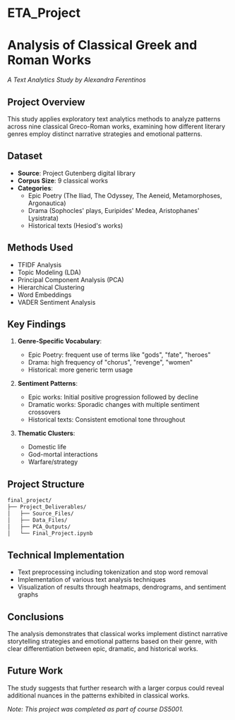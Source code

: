 # ETA_Project

# Analysis of Classical Greek and Roman Works
*A Text Analytics Study by Alexandra Ferentinos*

## Project Overview
This study applies exploratory text analytics methods to analyze patterns across nine classical Greco-Roman works, examining how different literary genres employ distinct narrative strategies and emotional patterns.

## Dataset
- **Source**: Project Gutenberg digital library
- **Corpus Size**: 9 classical works
- **Categories**:
  - Epic Poetry (The Iliad, The Odyssey, The Aeneid, Metamorphoses, Argonautica)
  - Drama (Sophocles' plays, Euripides' Medea, Aristophanes' Lysistrata)
  - Historical texts (Hesiod's works)

## Methods Used
- TFIDF Analysis
- Topic Modeling (LDA)
- Principal Component Analysis (PCA)
- Hierarchical Clustering
- Word Embeddings
- VADER Sentiment Analysis

## Key Findings
1. **Genre-Specific Vocabulary**:
   - Epic Poetry: frequent use of terms like "gods", "fate", "heroes"
   - Drama: high frequency of "chorus", "revenge", "women"
   - Historical: more generic term usage

2. **Sentiment Patterns**:
   - Epic works: Initial positive progression followed by decline
   - Dramatic works: Sporadic changes with multiple sentiment crossovers
   - Historical texts: Consistent emotional tone throughout

3. **Thematic Clusters**:
   - Domestic life
   - God-mortal interactions
   - Warfare/strategy

## Project Structure

```bash
final_project/
├── Project_Deliverables/
│   ├── Source_Files/
│   ├── Data_Files/
│   ├── PCA_Outputs/
│   └── Final_Project.ipynb
```

## Technical Implementation
- Text preprocessing including tokenization and stop word removal
- Implementation of various text analysis techniques
- Visualization of results through heatmaps, dendrograms, and sentiment graphs

## Conclusions
The analysis demonstrates that classical works implement distinct narrative storytelling strategies and emotional patterns based on their genre, with clear differentiation between epic, dramatic, and historical works.

## Future Work
The study suggests that further research with a larger corpus could reveal additional nuances in the patterns exhibited in classical works.

*Note: This project was completed as part of course DS5001.*
